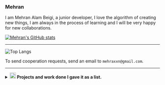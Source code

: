 ### Mehran

I am Mehran Alam Beigi, a junior developer, I love the algorithm of creating new things, I am always in the process of learning and I will be very happy for new collaborations.

[![Mehran's GitHub stats](https://github-readme-stats.vercel.app/api?username=mehranalam)](https://github.com/mehranalam/)

----------

![Top Langs](https://github-readme-stats.vercel.app/api/top-langs/?username=mehranalam&hide_progress=true)

To send cooperation requests, send an email to `mehraxxn@gmail.com`.

<hr>

<details>
  <summary>
 <b><img width="20" height="20" src="https://img.icons8.com/officel/30/nui2.png" alt="nui2"/> Projects and work done I gave it as a list.</b>
  </summary>

### Organization
- Distro Foundation 🤍: https://github.com/Distro-ir
  
   - Distro Official site: The official site of the ‍‍Distro Foundation a foundation for supporting the open source world, producing and monitoring projects beneficial to the development communities of the world. https://github.com/Distro-ir/Distro
     
   - To : this program is useful to list your todo. everywhere this program run, it will make a file named '.to' in the directory that runed in. this file is the database of the program in a kind of json format, more like a dictionary in python: https://github.com/Distro-ir/to
 
   - Disshort - A open source template of Shorten URL service: https://github.com/Distro-ir/Disshort
 
   - find-ip You can use this program to get the IP of a website: https://github.com/Distro-ir/Find-IP
 

### Flagship projects
  - An open source project for the interpretation of blood test results, by receiving information such as WBC and RBC, interprets the test result completely automatically: **https://github.com/Mehranalam/Interpretation-blood-test-results**
    
  - This library is actually a shell of cURL and provides CURL features and functions under classes and interfaces for use in Java and Android projects. This library is expected to run on all platforms under the JVM, the CURL `curl.se` tool is a platform-independent terminal kit with a long history : **https://github.com/Mehranalam/HTTP-Communication**

  - A Python program that can transfer text copied on a phone to a laptop can be used as a combination of web service, mobile and desktop applications. For this purpose, we use Flask for the backend to create a small server that can receive the copied texts and then display these texts on the laptop : **https://github.com/Mehranalam/LapCopy**


### Algorithm:
  - Knight-tour-theory : **https://github.com/Mehranalam/Knight-tour-theory**
  - A set of algorithms for the Java language: **https://github.com/Mehranalam/javaPractice**
  - PyTex: **https://github.com/Mehranalam/PyTex**
  - PyDown: **https://github.com/Mehranalam/PyDown**

### Front-end skills:
  - blog [ static content generator ] : **https://github.com/Mehranalam/Blog**
  - Simulation of `bluBank` service home page : **https://github.com/Mehranalam/blu-cloning**
  - Simulation of `zarinPal` service home page : **https://github.com/Mehranalam/Zarinpal-cloning**
  - Medical Engineering Association of Azad University, Tehra Central Branch : **https://github.com/Mehranalam/Medical-Engineering-Association**
  - A collection of works by Albert Camus : **https://github.com/Mehranalam/Albert-Camus**

### Android app:
  - A reliable and open source news application by receiving information from CNN `edition.cnn.com` and using the Volley library `github.com/google/volley` to communicate with CNN : **https://github.com/Mehranalam/NewsApp**
- A store application on the Android platform has a management panel for the store manager to add and remove products and manage the application in the best way by using firebase to register products and register and register store users using the Firebase Auth service `firebase.google.com` : **https://github.com/Mehranalam/Bardeal**

### Telegram Bot:
  - A Telegram group bot to manage the group to prevent the entry of suspicious and malicious people in order to harm the group by actions such as: spam, scam, ads, etc. (CAPTCHA with Emoji) : **https://github.com/Mehranalam/Emoji**

<br>

- More : https://github.com/Mehranalam?tab=repositories

### stackoverflow.com 

- https://stackoverflow.com/users/19050424/mehran-alam-beigi



<!--
https://trello.com/invite/b/0cvzVEKZ/ATTIc6403d66315dd4c8c55905c2087c351f8CAF321D/algebra-topology-differential-calculus-and-optimization-theory-for-computer-science-and-machine-learning
-->


</details>
